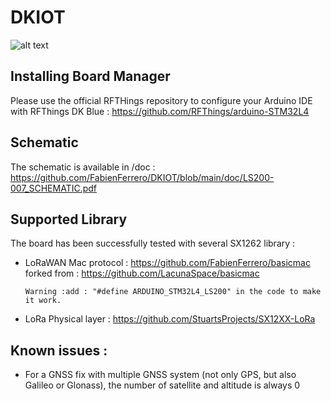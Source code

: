 # DKIOT

![alt text](http://url/to/img.png)


## Installing Board Manager


Please use the official RFTHings repository to configure your Arduino IDE with RFThings DK Blue : https://github.com/RFThings/arduino-STM32L4

## Schematic

The schematic is available in /doc : https://github.com/FabienFerrero/DKIOT/blob/main/doc/LS200-007_SCHEMATIC.pdf

## Supported Library

The board has been successfully tested with several SX1262 library :

* LoRaWAN Mac protocol :
https://github.com/FabienFerrero/basicmac    forked from : https://github.com/LacunaSpace/basicmac

      Warning :add : "#define ARDUINO_STM32L4_LS200" in the code to make it work.

* LoRa Physical layer :
https://github.com/StuartsProjects/SX12XX-LoRa


## Known issues :

* For a GNSS fix with multiple GNSS system (not only GPS, but also Galileo or Glonass), the number of satellite and altitude is always 0 


